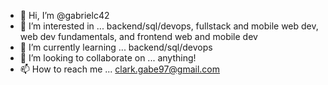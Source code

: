 - 👋 Hi, I’m @gabrielc42
- 👀 I’m interested in ... backend/sql/devops, fullstack and mobile web dev, web dev fundamentals, and frontend web and mobile dev
- 🌱 I’m currently learning ... backend/sql/devops
- 💞️ I’m looking to collaborate on ... anything!
- 📫 How to reach me ... clark.gabe97@gmail.com

<!---
gabrielc42/gabrielc42 is a ✨ special ✨ repository because its `README.md` (this file) appears on your GitHub profile.
You can click the Preview link to take a look at your changes.
--->
